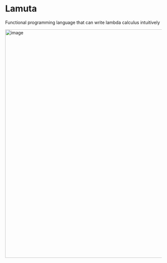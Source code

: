 # Lamuta
Functional programming language that can write lambda calculus intuitively 

<img width="735" alt="image" src="https://github.com/user-attachments/assets/39c714c6-dfe2-4273-90fa-b9a87a2b6284">
